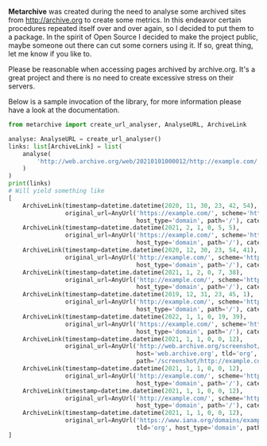 **Metarchive** was created during the need to analyse some archived sites from
http://archive.org to create some metrics. In this endeavor certain procedures repeated
itself over and over again, so I decided to put them to a package. In the spirit of Open Source
I decided to make the project public, maybe someone out there can cut some corners using it.
If so, great thing, let me know if you like to.

Please be reasonable when accessing pages archived by archive.org. It's a great project and there
is no need to create excessive stress on their servers. 

Below is a sample invocation of the library, for more information please have a look at the
documentation.

````python
from metarchive import create_url_analyser, AnalyseURL, ArchiveLink

analyse: AnalyseURL = create_url_analyser()
links: list[ArchiveLink] = list(
    analyse(
        'http://web.archive.org/web/20210101000012/http://example.com/'
    )
)
print(links)
# Will yield something like
[
    ArchiveLink(timestamp=datetime.datetime(2020, 11, 30, 23, 42, 54),
                original_url=AnyUrl('https://example.com/', scheme='https', host='example.com', tld='com',
                                    host_type='domain', path='/'), category=None),
    ArchiveLink(timestamp=datetime.datetime(2021, 2, 1, 0, 5, 5),
                original_url=AnyUrl('https://example.com/', scheme='https', host='example.com', tld='com',
                                    host_type='domain', path='/'), category=None),
    ArchiveLink(timestamp=datetime.datetime(2020, 12, 30, 23, 54, 41),
                original_url=AnyUrl('http://example.com/', scheme='http', host='example.com', tld='com',
                                    host_type='domain', path='/'), category=None),
    ArchiveLink(timestamp=datetime.datetime(2021, 1, 2, 0, 7, 38),
                original_url=AnyUrl('http://example.com/', scheme='http', host='example.com', tld='com',
                                    host_type='domain', path='/'), category=None),
    ArchiveLink(timestamp=datetime.datetime(2019, 12, 31, 23, 45, 1),
                original_url=AnyUrl('http://example.com/', scheme='http', host='example.com', tld='com',
                                    host_type='domain', path='/'), category=None),
    ArchiveLink(timestamp=datetime.datetime(2022, 1, 1, 0, 19, 39),
                original_url=AnyUrl('https://example.com/', scheme='https', host='example.com', tld='com',
                                    host_type='domain', path='/'), category=None),
    ArchiveLink(timestamp=datetime.datetime(2021, 1, 1, 0, 0, 12),
                original_url=AnyUrl('http://web.archive.org/screenshot/http://example.com/', scheme='http',
                                    host='web.archive.org', tld='org', host_type='domain',
                                    path='/screenshot/http://example.com/'), category=None),
    ArchiveLink(timestamp=datetime.datetime(2021, 1, 1, 0, 0, 12),
                original_url=AnyUrl('http://example.com/', scheme='http', host='example.com', tld='com',
                                    host_type='domain', path='/'), category=None),
    ArchiveLink(timestamp=datetime.datetime(2021, 1, 1, 0, 0, 12),
                original_url=AnyUrl('http://example.com/', scheme='http', host='example.com', tld='com',
                                    host_type='domain', path='/'), category=None),
    ArchiveLink(timestamp=datetime.datetime(2021, 1, 1, 0, 0, 12),
                original_url=AnyUrl('https://www.iana.org/domains/example', scheme='https', host='www.iana.org',
                                    tld='org', host_type='domain', path='/domains/example'), category=None)
]
````
